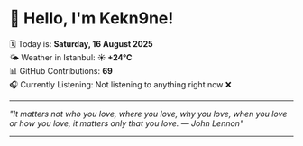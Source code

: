 # 👋 Hello, I'm Kekn9ne!

🗓️ Today is: **Saturday, 16 August 2025**  
🌤️ Weather in Istanbul: **☀️   +24°C**  
📊 GitHub Contributions: **69**  
🎧 Currently Listening: Not listening to anything right now ❌

---

_"It matters not who you love, where you love, why you love, when you love or how you love, it matters only that you love. — *John Lennon*"_

---
